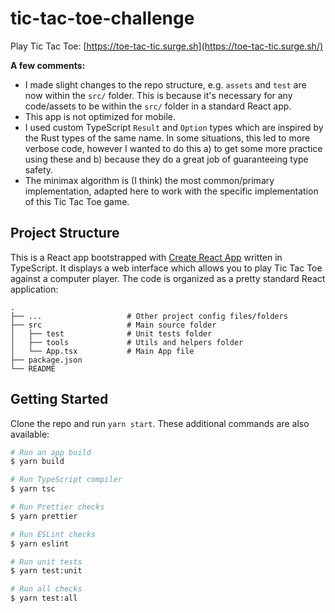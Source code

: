 # tic-tac-toe-challenge

Play Tic Tac Toe: [https://toe-tac-tic.surge.sh](https://toe-tac-tic.surge.sh/)

**A few comments:**

- I made slight changes to the repo structure, e.g. `assets` and `test` are now within the `src/` folder. This is because it's necessary for any code/assets to be within the `src/` folder in a standard React app.
- This app is not optimized for mobile.
- I used custom TypeScript `Result` and `Option` types which are inspired by the Rust types of the same name. In some situations, this led to more verbose code, however I wanted to do this a) to get some more practice using these and b) because they do a great job of guaranteeing type safety.
- The minimax algorithm is (I think) the most common/primary implementation, adapted here to work with the specific implementation of this Tic Tac Toe game.

## Project Structure

This is a React app bootstrapped with [Create React App](https://github.com/facebook/create-react-app) written in TypeScript. It displays a web interface which allows you to play Tic Tac Toe against a computer player. The code is organized as a pretty standard React application:

    .
    ├── ...                   # Other project config files/folders
    ├── src                   # Main source folder
    │   ├── test              # Unit tests folder
    │   ├── tools             # Utils and helpers folder
    │   └── App.tsx           # Main App file
    ├── package.json
    └── README

## Getting Started

Clone the repo and run `yarn start`. These additional commands are also available:

```sh
# Run an app build
$ yarn build

# Run TypeScript compiler
$ yarn tsc

# Run Prettier checks
$ yarn prettier

# Run ESLint checks
$ yarn eslint

# Run unit tests
$ yarn test:unit

# Run all checks
$ yarn test:all
```
